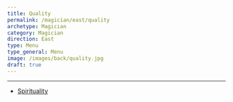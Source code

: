 ```yaml
---
title: Quality
permalink: /magician/east/quality
archetype: Magician
category: Magician
direction: East
type: Menu
type_general: Menu
image: /images/back/quality.jpg
draft: true
---
```


---
- [Spirituality](/magician/east/quality/spirituality)
